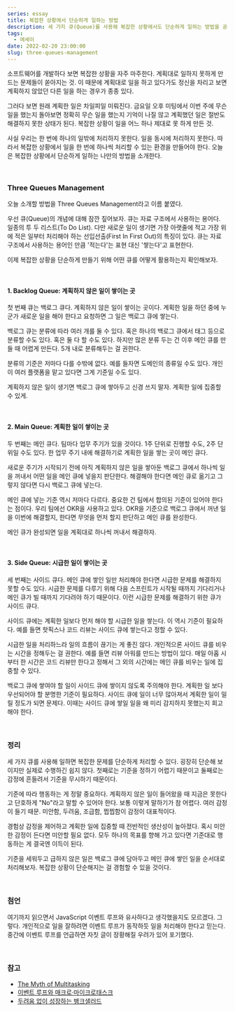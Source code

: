 ```yaml
---
series: essay
title: 복잡한 상황에서 단순하게 일하는 방법
description: 세 가지 큐(Queue)를 사용해 복잡한 상황에서도 단순하게 일하는 방법을 공유합니다.
tags:
  - 에세이
date: 2022-02-20 23:00:00
slug: three-queues-management
---
```


소프트웨어를 개발하다 보면 복잡한 상황을 자주 마주한다. 계획대로 일하지 못하게 만드는 문제들이 쏟아지는 것. 이 때문에 계획대로 일을 하고 있다가도 정신을 차리고 보면 계획하지 않았던 다른 일을 하는 경우가 종종 있다.

그러다 보면 원래 계획한 일은 차일피일 미뤄진다. 금요일 오후 미팅에서 이번 주에 무슨 일을 했는지 돌아보면 정확히 무슨 일을 했는지 기억이 나질 않고 계획했던 일은 절반도 해결하지 못한 상태가 된다. 복잡한 상황이 일을 어느 하나 제대로 못 하게 만든 것.

사실 우리는 한 번에 하나의 일밖에 처리하지 못한다. 일을 동시에 처리하지 못한다. 따라서 복잡한 상황에서 일을 한 번에 하나씩 처리할 수 있는 환경을 만들어야 한다. 오늘은 복잡한 상황에서 단순하게 일하는 나만의 방법을 소개한다.

<br/>

### Three Queues Management

오늘 소개할 방법을 Three Queues Management라고 이름 붙였다.

우선 큐(Queue)의 개념에 대해 잠깐 짚어보자. 큐는 자료 구조에서 사용하는 용어다. 일종의 투 두 리스트(To Do List). 다만 새로운 일이 생기면 가장 아랫줄에 적고 가장 위에 적은 일부터 처리해야 하는 선입선출(First In First Out)의 특징이 있다. 큐는 자료 구조에서 사용하는 용어인 만큼 '적는다'는 표현 대신 '쌓는다'고 표현한다.

이제 복잡한 상황을 단순하게 만들기 위해 어떤 큐를 어떻게 활용하는지 확인해보자.

<br/>

#### 1. Backlog Queue: 계획하지 않은 일이 쌓이는 곳

첫 번째 큐는 백로그 큐다. 계획하지 않은 일이 쌓이는 곳이다. 계획한 일을 하던 중에 누군가 새로운 일을 해야 한다고 요청하면 그 일은 백로그 큐에 쌓는다.

백로그 큐는 분류에 따라 여러 개를 둘 수 있다. 혹은 하나의 백로그 큐에서 태그 등으로 분류할 수도 있다. 혹은 둘 다 할 수도 있다. 하지만 많은 분류 두는 건 이후 메인 큐를 만들 때 어렵게 만든다. 5개 내로 분류해두는 걸 권한다.

분류의 기준은 저마다 다를 수밖에 없다. 예를 들자면 도메인의 종류일 수도 있다. 개인이 여러 플랫폼을 맡고 있다면 그게 기준일 수도 있다.

계획하지 않은 일이 생기면 백로그 큐에 쌓아두고 신경 쓰지 말자. 계획한 일에 집중할 수 있게.

<br/>

#### 2. Main Queue: 계획한 일이 쌓이는 곳

두 번째는 메인 큐다. 팀마다 업무 주기가 있을 것이다. 1주 단위로 진행할 수도, 2주 단위일 수도 있다. 한 업무 주기 내에 해결하기로 계획한 일을 쌓는 곳이 메인 큐다.

새로운 주기가 시작되기 전에 아직 계획하지 않은 일을 쌓아둔 백로그 큐에서 하나씩 일을 꺼내서 어떤 일을 메인 큐에 넣을지 판단한다. 해결해야 한다면 메인 큐로 옮기고 그렇지 않다면 다시 백로그 큐에 넣는다.

메인 큐에 넣는 기준 역시 저마다 다르다. 중요한 건 팀에서 합의된 기준이 있어야 한다는 점이다. 우리 팀에선 OKR을 사용하고 있다. OKR을 기준으로 백로그 큐에서 꺼낸 일을 이번에 해결할지, 한다면 무엇을 먼저 할지 판단하고 메인 큐를 완성한다.

메인 큐가 완성되면 일을 계획대로 하나씩 꺼내서 해결하자.

<br/>

#### 3. Side Queue: 시급한 일이 쌓이는 곳

세 번째는 사이드 큐다. 메인 큐에 쌓인 일만 처리해야 한다면 시급한 문제를 해결하지 못할 수도 있다. 시급한 문제를 다루기 위해 다음 스프린트가 시작될 때까지 기다리거나 메인 큐가 빌 때까지 기다려야 하기 때문이다. 이런 시급한 문제를 해결하기 위한 큐가 사이드 큐다.

사이드 큐에는 계획한 일보다 먼저 해야 할 시급한 일을 쌓는다. 이 역시 기준이 필요하다. 예를 들면 핫픽스나 코드 리뷰는 사이드 큐에 쌓는다고 정할 수 있다.

시급한 일을 처리하느라 일의 흐름이 끊기는 게 좋진 않다. 개인적으론 사이드 큐를 비우는 시간을 정해두는 걸 권한다. 예를 들면 리뷰 아워를 만드는 방법이 있다. 매일 아홉 시부터 한 시간은 코드 리뷰만 한다고 정해서 그 외의 시간에는 메인 큐를 비우는 일에 집중할 수 있다.

백로그 큐에 쌓여야 할 일이 사이드 큐에 쌓이지 않도록 주의해야 한다. 계획한 일 보다 우선되어야 할 분명한 기준이 필요하다. 사이드 큐에 일이 너무 많아져서 계획한 일이 밀릴 정도가 되면 문제다. 이때는 사이드 큐에 쌓일 일을 왜 미리 감지하지 못했는지 회고해야 한다.

<br/>

### 정리

세 가지 큐를 사용해 일하면 복잡한 문제를 단순하게 처리할 수 있다. 굉장히 단순해 보이지만 실제로 수행하긴 쉽지 않다. 첫째로는 기준을 정하기 어렵기 때문이고 둘째로는 감정에 흔들려서 기준을 무시하기 때문이다.

기준에 따라 행동하는 게 정말 중요하다. 계획하지 않은 일이 들어왔을 때 지금은 못한다고 단호하게 "No"라고 말할 수 있어야 한다. 보통 이렇게 말하기가 참 어렵다. 여러 감정이 들기 때문. 미안함, 두려움, 조급함, 찝찝함이 감정이 대표적이다.

경험상 감정을 제어하고 계획한 일에 집중할 때 전반적인 생산성이 높아졌다. 혹시 미안한 감정이 든다면 미안할 필요 없다. 모두 하나의 목표를 향해 가고 있다면 기준대로 행동하는 게 결국엔 이득이 된다.

기준을 세워두고 급하지 않은 일은 백로그 큐에 담아두고 메인 큐에 쌓인 일을 순서대로 처리해보자. 복잡한 상황이 단순해지는 걸 경험할 수 있을 것이다.

<br/>

### 첨언

여기까지 읽으면서 JavaScript 이벤트 루프와 유사하다고 생각했을지도 모르겠다. 그렇다. 개인적으로 일을 잘하려면 이벤트 루프가 동작하듯 일을 처리해야 한다고 믿는다. 중간에 이벤트 루프를 언급하면 자칫 글이 장황해질 우려가 있어 포기했다.

<br/>

### 참고

- [The Myth of Multitasking](https://www.psychologytoday.com/intl/blog/creativity-without-borders/201405/the-myth-multitasking)
- [이벤트 루프와 매크로·마이크로태스크](https://ko.javascript.info/event-loop)
- [두려움 없이 성장하는 뱅크샐러드](https://blog.banksalad.com/tech/grow-fearlessly/)
